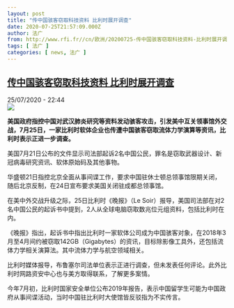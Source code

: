 ```yaml
---
layout: post
title: "传中国骇客窃取科技资料 比利时展开调查"
date: 2020-07-25T21:57:09.000Z
author: 法广
from: http://www.rfi.fr//cn/欧洲/20200725-传中国骇客窃取科技资料-比利时展开调查
tags: [ 法广 ]
categories: [ news, 法广 ]
---
```

<!--1595714229000-->
[传中国骇客窃取科技资料 比利时展开调查](http://www.rfi.fr//cn/%E6%AC%A7%E6%B4%B2/20200725-%E4%BC%A0%E4%B8%AD%E5%9B%BD%E9%AA%87%E5%AE%A2%E7%AA%83%E5%8F%96%E7%A7%91%E6%8A%80%E8%B5%84%E6%96%99-%E6%AF%94%E5%88%A9%E6%97%B6%E5%B1%95%E5%BC%80%E8%B0%83%E6%9F%A5)
------

<div>
<div>25/07/2020 - 22:44</div><img src="https://s.rfi.fr/media/display/92a01068-ceb7-11ea-984d-005056a98db9/w:310/p:16x9/W020150702633025049543.jpg"><p><strong>美国政府指控中国对武汉肺炎研究等资料发动骇客攻击，引发美中互关领事馆外交战，7月25日，一家比利时软体企业也传遭中国骇客窃取流体力学演算等资讯，比利时表示正进一步调查。</strong></p><div class="t-content__body u-clearfix"><div class="m-interstitial"></div><p>美国7月21日公布的文件显示司法部起诉2名中国公民，罪名是窃取武器设计、新冠病毒研究资讯、软体原始码及其他事物。</p><p>华盛顿21日指控北京全面从事间谍工作，要求中国驻休士顿总领事馆限期关闭，随后北京反制，在24日宣布要求美国关闭驻成都总领事馆。</p><p>在美中外交战升级之际，25日比利时《晚报》（Le Soir）报导，美国司法部在对2名中国公民的起诉书中提到，2人从全球电脑窃取数兆位元组资料，包括比利时在内。</p><p>《晚报》指出，起诉书中指出比利时一家软体公司成为中国骇客对象，在2018年3月至4月间约被窃取142GB（Gigabytes）的资讯，目标除影像工具外，还包括流体力学相关演算法。其中流体力学与航空领域相关。</p><p>比利时媒体报导，布鲁塞尔司法单位表示正进行调查，但未发表任何评论。此外比利时网路资安中心也与美方取得联系，了解更多案情。</p><p>今年7月初，比利时国家安全单位公布2019年报告，表示中国留学生可能为中国政府从事间谍活动，当时中国驻比利时大使馆皆反驳指为不实传言。</p><div class="o-self-promo o-self-promo--nl o-self-promo--hidden" data-selfpromo-newsletter></div><div class="o-self-promo o-self-promo--app o-self-promo--hidden" data-selfpromo-app></div></div>
</div>

